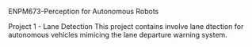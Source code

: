 ENPM673-Perception for Autonomous Robots

Project 1 - Lane Detection
This project contains involve lane dtection for autonomous vehicles mimicing the lane departure warning system. 


